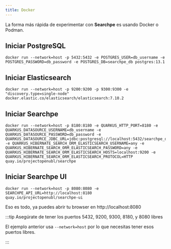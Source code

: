 ```yaml
---
title: Docker
---
```


La forma más rápida de experimentar con **Searchpe** es usando Docker o Podman.

## Iniciar PostgreSQL

```shell
docker run --network=host -p 5432:5432 -e POSTGRES_USER=db_username -e POSTGRES_PASSWORD=db_password -e POSTGRES_DB=searchpe_db postgres:13.1
```

## Iniciar Elasticsearch

```shell
docker run --network=host -p 9200:9200 -p 9300:9300 -e "discovery.type=single-node" docker.elastic.co/elasticsearch/elasticsearch:7.10.2
```

## Iniciar Searchpe

```shell
docker run --network=host -p 8180:8180 -e QUARKUS_HTTP_PORT=8180 -e QUARKUS_DATASOURCE_USERNAME=db_username -e QUARKUS_DATASOURCE_PASSWORD=db_password -e QUARKUS_DATASOURCE_JDBC_URL=jdbc:postgresql://localhost:5432/searchpe_db -e QUARKUS_HIBERNATE_SEARCH_ORM_ELASTICSEARCH_USERNAME=any -e QUARKUS_HIBERNATE_SEARCH_ORM_ELASTICSEARCH_PASSWORD=any -e QUARKUS_HIBERNATE_SEARCH_ORM_ELASTICSEARCH_HOSTS=localhost:9200 -e QUARKUS_HIBERNATE_SEARCH_ORM_ELASTICSEARCH_PROTOCOL=HTTP quay.io/projectopenubl/searchpe
```

## Iniciar Searchpe UI

```shell
docker run --network=host -p 8080:8080 -e SEARCHPE_API_URL=http://localhost:8180 quay.io/projectopenubl/searchpe-ui
```

Eso es todo, ya puedes abrir tu browser en http://localhost:8080

:::tip Asegúrate de tener los puertos 5432, 9200, 9300, 8180, y 8080 libres

El ejemplo anterior usa `--network=host` por lo que necesitas tener esos puertos libres.

:::
